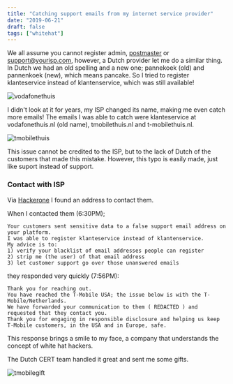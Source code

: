 ```yaml
---
title: "Catching support emails from my internet service provider"
date: "2019-06-21"
draft: false
tags: ["whitehat"]
---
```


We all assume you cannot register admin,
[postmaster](https://webmasters.stackexchange.com/questions/2030/should-i-set-up-standard-email-accounts-what-are-they)
or support@yourisp.com,
however, a Dutch provider let me do a similar thing.
In Dutch we had an old spelling and a new one;
pannekoek (old) and pannenkoek (new), which means pancake.
So I tried to register klanteservice instead of klantenservice,
which was still available!

![vodafonethuis](/img/vodafonethuis.jpg "vodafonethuis")

I didn't look at it for years,
my ISP changed its name,
making me even catch more emails!
The emails I was able to catch were klanteservice at vodafonethuis.nl (old name),
tmobilethuis.nl and t-mobilethuis.nl.

![tmobilethuis](/img/tmobilethuis.jpg "tmobilethuis")


This issue cannot be credited to the ISP,
but to the lack of Dutch of the customers that made this mistake.
However, this typo is easily made, just like suport instead of support.

### Contact with ISP

Via [Hackerone](https://hackerone.com/tmobile) I found an address to contact them.

When I contacted them (6:30PM);
```
Your customers sent sensitive data to a false support email address on your platform.
I was able to register klanteservice instead of klantenservice.
My advice is to:
1) verify your blacklist of email addresses people can register
2) strip me (the user) of that email address
3) let customer support go over those unanswered emails
```

they responded very quickly (7:56PM):
```
Thank you for reaching out.
You have reached the T-Mobile USA; the issue below is with the T-Mobile/Netherlands.
We have forwarded your communication to them ( REDACTED ) and requested that they contact you.
Thank you for engaging in responsible disclosure and helping us keep T-Mobile customers, in the USA and in Europe, safe.
```

This response brings a smile to my face,
a company that understands the concept of white hat hackers.

The Dutch CERT team handled it great and sent me some gifts.

![tmobilegift](/img/tmobile-thankyou.png "tmobilegift")

